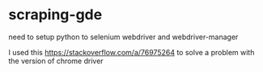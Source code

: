 # scraping-gde
need to setup python to selenium webdriver and webdriver-manager

I used this https://stackoverflow.com/a/76975264 to solve a problem with the version of chrome driver

